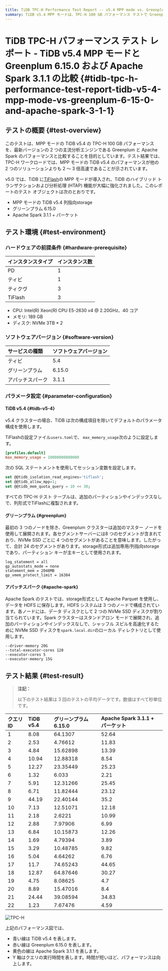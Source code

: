 ```yaml
---
title: TiDB TPC-H Performance Test Report -- v5.4 MPP mode vs. Greenplum 6.15.0 and Apache Spark 3.1.1
summary: TiDB v5.4 MPP モードは、TPC-H 100 GB パフォーマンス テストで Greenplum 6.15.0 および Apache Spark 3.1.1 よりも優れています。TiDB の MPP モードは 2 ～ 3 倍高速です。テスト結果によると、TiDB v5.4 は Greenplum および Apache Spark と比較してクエリ実行時間が大幅に短くなっています。
---
```


# TiDB TPC-H パフォーマンス テスト レポート - TiDB v5.4 MPP モードと Greenplum 6.15.0 および Apache Spark 3.1.1 の比較 {#tidb-tpc-h-performance-test-report-tidb-v5-4-mpp-mode-vs-greenplum-6-15-0-and-apache-spark-3-1-1}

## テストの概要 {#test-overview}

このテストは、MPP モードの TiDB v5.4 の TPC-H 100 GB パフォーマンスを、最新バージョンの 2 つの主流分析エンジンである Greenplum と Apache Spark のパフォーマンスと比較することを目的としています。テスト結果では、TPC-H ワークロードでは、MPP モードの TiDB v5.4 のパフォーマンスが他の 2 つのソリューションよりも 2 ～ 3 倍高速であることが示されています。

v5.0 では、TiDB に[TiFlash](/tiflash/tiflash-overview.md)の MPP モードが導入され、TiDB のハイブリッド トランザクションおよび分析処理 (HTAP) 機能が大幅に強化されました。このレポートのテスト オブジェクトは次のとおりです。

-   MPP モードの TiDB v5.4 列指向storage
-   グリーンプラム 6.15.0
-   Apache Spark 3.1.1 + パーケット

## テスト環境 {#test-environment}

### ハードウェアの前提条件 {#hardware-prerequisite}

| インスタンスタイプ | インスタンス数 |
| :-------- | :------ |
| PD        | 1       |
| ティビ       | 1       |
| ティクヴ      | 3       |
| TiFlash   | 3       |

-   CPU: Intel(R) Xeon(R) CPU E5-2630 v4 @ 2.20GHz、40 コア
-   メモリ: 189 GB
-   ディスク: NVMe 3TB * 2

### ソフトウェアバージョン {#software-version}

| サービスの種類  | ソフトウェアバージョン |
| :------- | :---------- |
| ティビ      | 5.4         |
| グリーンプラム  | 6.15.0      |
| アパッチスパーク | 3.1.1       |

### パラメータ設定 {#parameter-configuration}

#### TiDB v5.4 {#tidb-v5-4}

v5.4 クラスターの場合、TiDB は次の構成項目を除いてデフォルトのパラメータ構成を使用します。

TiFlashの設定ファイル`users.toml`で、 `max_memory_usage`次のように設定します。

```toml
[profiles.default]
max_memory_usage = 10000000000000
```

次の SQL ステートメントを使用してセッション変数を設定します。

```sql
set @@tidb_isolation_read_engines='tiflash';
set @@tidb_allow_mpp=1;
set @@tidb_mem_quota_query = 10 << 30;
```

すべての TPC-H テスト テーブルは、追加のパーティションやインデックスなしで、列形式でTiFlashに複製されます。

#### グリーンプラム {#greenplum}

最初の 3 つのノードを除き、Greenplum クラスターは追加のマスター ノードを使用して展開されます。各セグメントサーバーには8 つのセグメントが含まれており、NVMe SSD ごとに 4 つのセグメントがあることを意味します。したがって、合計 24 のセグメントがあります。storage形式は追加専用/列指向storageであり、パーティション キーが主キーとして使用されます。

    log_statement = all
    gp_autostats_mode = none
    statement_mem = 2048MB
    gp_vmem_protect_limit = 16384

#### アパッチスパーク {#apache-spark}

Apache Spark のテストでは、storage形式として Apache Parquet を使用し、データを HDFS に保存します。HDFS システムは 3 つのノードで構成されています。各ノードには、データ ディスクとして 2 つの NVMe SSD ディスクが割り当てられています。Spark クラスターはスタンドアロン モードで展開され、追加のパーティションやインデックスなしで、シャッフル スピルを高速化するために NVMe SSD ディスクを`spark.local.dir`のローカル ディレクトリとして使用します。

    --driver-memory 20G
    --total-executor-cores 120
    --executor-cores 5
    --executor-memory 15G

## テスト結果 {#test-result}

> **注記：**
>
> 以下のテスト結果は 3 回のテストの平均データです。数値はすべて秒単位です。

| クエリID | TiDB v5.4 | グリーンプラム 6.15.0 | Apache Spark 3.1.1 + パーケット |
| :---- | :-------- | :------------- | :------------------------- |
| 1     | 8.08      | 64.1307        | 52.64                      |
| 2     | 2.53      | 4.76612        | 11.83                      |
| 3     | 4.84      | 15.62898       | 13.39                      |
| 4     | 10.94     | 12.88318       | 8.54                       |
| 5     | 12.27     | 23.35449       | 25.23                      |
| 6     | 1.32      | 6.033          | 2.21                       |
| 7     | 5.91      | 12.31266       | 25.45                      |
| 8     | 6.71      | 11.82444       | 23.12                      |
| 9     | 44.19     | 22.40144       | 35.2                       |
| 10    | 7.13      | 12.51071       | 12.18                      |
| 11    | 2.18      | 2.6221         | 10.99                      |
| 12    | 2.88      | 7.97906        | 6.99                       |
| 13    | 6.84      | 10.15873       | 12.26                      |
| 14    | 1.69      | 4.79394        | 3.89                       |
| 15    | 3.29      | 10.48785       | 9.82                       |
| 16    | 5.04      | 4.64262        | 6.76                       |
| 17    | 11.7      | 74.65243       | 44.65                      |
| 18    | 12.87     | 64.87646       | 30.27                      |
| 19    | 4.75      | 8.08625        | 4.7                        |
| 20    | 8.89      | 15.47016       | 8.4                        |
| 21    | 24.44     | 39.08594       | 34.83                      |
| 22    | 1.23      | 7.67476        | 4.59                       |

![TPC-H](https://download.pingcap.com/images/docs/tidb-v5.4-tpch-100-vs-gp-spark.png)

上記のパフォーマンス図では、

-   青い線は TiDB v5.4 を表します。
-   赤い線は Greenplum 6.15.0 を表します。
-   黄色の線は Apache Spark 3.1.1 を表します。
-   Y 軸はクエリの実行時間を表します。時間が短いほど、パフォーマンスは向上します。
